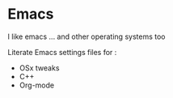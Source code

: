 # Emacs

I like emacs ... and other operating systems too<br/>

Literate Emacs settings files for : <br/>
* OSx tweaks
* C++
* Org-mode
